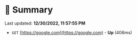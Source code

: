 # 📖 Summary
Last updated: **12/30/2022, 11:57:55 PM**

- `GET` [https://google.com](https://google.com) - **Up** (406ms)
